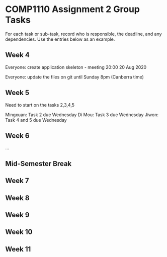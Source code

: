 # COMP1110 Assignment 2 Group Tasks

For each task or sub-task, record who is responsible, the deadline, and any dependencies.
Use the entries below as an example.

## Week 4

Everyone: create application skeleton - meeting 20:00 20 Aug 2020

Everyone: update the files on git until Sunday 8pm (Canberra time)

## Week 5

Need to start on the tasks 2,3,4,5

Mingxuan: Task 2 due Wednesday
Di Mou: Task 3 due Wednesday
Jiwon: Task 4 and 5 due Wednesday


## Week 6

...

## Mid-Semester Break

## Week 7

## Week 8

## Week 9

## Week 10

## Week 11
